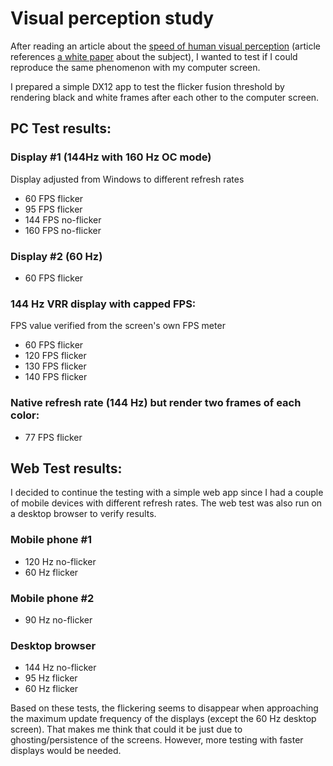 # Visual perception study
After reading an article about the [speed of human visual perception](https://www.hs.fi/tiede/art-2000010100592.html) (article references [a white paper](https://www.biorxiv.org/content/10.1101/2023.11.15.567175v1) about the subject), I wanted to test if I could reproduce the same phenomenon with my computer screen.

I prepared a simple DX12 app to test the flicker fusion threshold by rendering black and white frames after each other to the computer screen.

## PC Test results:
### Display #1 (144Hz with 160 Hz OC mode)
Display adjusted from Windows to different refresh rates
- 60 FPS flicker
- 95 FPS flicker
- 144 FPS no-flicker
- 160 FPS no-flicker

### Display #2 (60 Hz)
- 60 FPS flicker

### 144 Hz VRR display with capped FPS:
FPS value verified from the screen's own FPS meter
- 60 FPS flicker
- 120 FPS flicker
- 130 FPS flicker
- 140 FPS flicker

### Native refresh rate (144 Hz) but render two frames of each color:
- 77 FPS flicker

## Web Test results:
I decided to continue the testing with a simple web app since I had a couple of mobile devices with different refresh rates. The web test was also run on a desktop browser to verify results.

### Mobile phone #1 
- 120 Hz no-flicker
- 60 Hz flicker

### Mobile phone #2
- 90 Hz no-flicker

### Desktop browser
- 144 Hz no-flicker
- 95 Hz flicker
- 60 Hz flicker

Based on these tests, the flickering seems to disappear when approaching the maximum update frequency of the displays (except the 60 Hz desktop screen). That makes me think that could it be just due to ghosting/persistence of the screens. However, more testing with faster displays would be needed.
